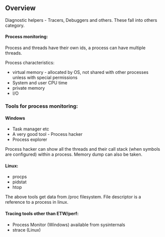 ## Overview

Diagnostic helpers - Tracers, Debuggers and others. These fall into others category.

#### Process monitoring:

Process and threads have their own ids, a process can have multiple threads.  

Process characteristics:
- virtual memory - allocated by OS, not shared with other processes unless with special permissions
- System and user CPU time
- private memory
- I/O

### Tools for process monitoring:

#### Windows
-  Task manager etc
- A very good tool - Process hacker
- Process explorer

Process hacker can show all the threads and their call stack (when symbols are configured) within a process. Memory dump can also be taken.

#### Linux:
- procps
- pidstat
- htop

The above tools get data from /proc filesystem. File descriptor is a reference to a process in linux.

#### Tracing tools other than ETW/perf:
- Process Monitor (Windows) available from sysinternals
- strace (Linux)






